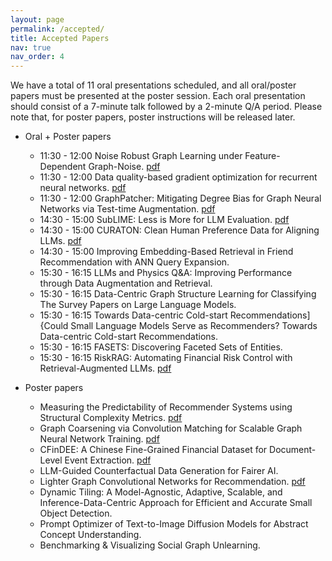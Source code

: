 ```yaml
---
layout: page
permalink: /accepted/
title: Accepted Papers
nav: true
nav_order: 4
---
```


We have a total of 11 oral presentations scheduled, and all oral/poster papers must be presented at the poster session. Each oral presentation should consist of a 7-minute talk followed by a 2-minute Q/A period. Please note that, for poster papers, poster instructions will be released later.

- Oral + Poster papers

  - 11:30 - 12:00 Noise Robust Graph Learning under Feature-Dependent Graph-Noise. [pdf](../assets/pdf/accepted_papers/65.pdf)
  - 11:30 - 12:00 Data quality-based gradient optimization for recurrent neural networks. [pdf](../assets/pdf/accepted_papers/73.pdf)
  - 11:30 - 12:00 GraphPatcher: Mitigating Degree Bias for Graph Neural Networks via Test-time Augmentation. [pdf](../assets/pdf/accepted_papers/94.pdf)
  - 14:30 - 15:00 SubLIME: Less is More for LLM Evaluation. [pdf](../assets/pdf/accepted_papers/106.pdf)
  - 14:30 - 15:00 CURATON: Clean Human Preference Data for Aligning LLMs. [pdf](../assets/pdf/accepted_papers/108.pdf)
  - 14:30 - 15:00 Improving Embedding-Based Retrieval in Friend Recommendation with ANN Query Expansion.
  - 15:30 - 16:15 LLMs and Physics Q&A: Improving Performance through Data Augmentation and Retrieval.
  - 15:30 - 16:15 Data-Centric Graph Structure Learning for Classifying The Survey Papers on Large Language Models.
  - 15:30 - 16:15 Towards Data-centric Cold-start Recommendations]{Could Small Language Models Serve as Recommenders? Towards Data-centric Cold-start Recommendations.
  - 15:30 - 16:15 FASETS: Discovering Faceted Sets of Entities.
  - 15:30 - 16:15 RiskRAG: Automating Financial Risk Control with Retrieval-Augmented LLMs. [pdf](../assets/pdf/accepted_papers/83.pdf)

- Poster papers
  - Measuring the Predictability of Recommender Systems using Structural Complexity Metrics. [pdf](../assets/pdf/accepted_papers/71.pdf)
  - Graph Coarsening via Convolution Matching for Scalable Graph Neural Network Training. [pdf](../assets/pdf/accepted_papers/78.pdf)
  - CFinDEE: A Chinese Fine-Grained Financial Dataset for Document-Level Event Extraction. [pdf](../assets/pdf/accepted_papers/80.pdf)
  - LLM-Guided Counterfactual Data Generation for Fairer AI.
  - Lighter Graph Convolutional Networks for Recommendation. [pdf](../assets/pdf/accepted_papers/139.pdf)
  - Dynamic Tiling: A Model-Agnostic, Adaptive, Scalable, and Inference-Data-Centric Approach for Efficient and Accurate Small Object Detection.
  - Prompt Optimizer of Text-to-Image Diffusion Models for Abstract Concept Understanding.
  - Benchmarking & Visualizing Social Graph Unlearning.
